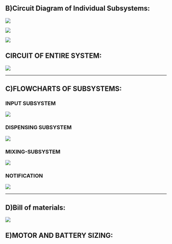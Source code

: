 
## B)Circuit Diagram of Individual Subsystems:


![](https://github.com/f-division-2019-2020-odd/Repo-03/blob/master/WhatsApp%20Image%202019-10-15%20at%2015.54.30(1).jpeg?raw=true)




![](https://github.com/f-division-2019-2020-odd/Repo-03/blob/master/Screenshot%20(88).png?raw=true)




![](https://github.com/f-division-2019-2020-odd/Repo-03/blob/master/Screenshot%20(86).png?raw=true)

## CIRCUIT OF ENTIRE SYSTEM:
![](https://github.com/f-division-2019-2020-odd/Repo-03/blob/master/Screenshot%20(85).png?raw=true)


***

## C)FLOWCHARTS OF SUBSYSTEMS:

### INPUT SUBSYSTEM
![](https://github.com/f-division-2019-2020-odd/Repo-03/blob/master/INPUT.jpg?raw=true)

### DISPENSING SUBSYSTEM
![](https://github.com/f-division-2019-2020-odd/Repo-03/blob/master/DISPENSING-SUBSYSTEM.jpg?raw=true)

### MIXING-SUBSYSTEM
![](https://github.com/f-division-2019-2020-odd/Repo-03/blob/master/MIXING-SUBSYSTEM.jpg?raw=true)

### NOTIFICATION
![](https://github.com/f-division-2019-2020-odd/Repo-03/blob/master/NOTIFICATION.jpg?raw=true)

***


## D)Bill of materials:

![](https://github.com/f-division-2019-2020-odd/Repo-03/blob/master/Annotation%202019-10-21%20110811.png)

## E)MOTOR AND BATTERY SIZING:


